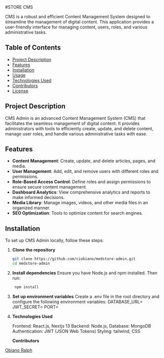 #STORE CMS

CMS is a robust and efficient Content Management System designed to streamline the management of digital content. This application provides a user-friendly interface for managing content, users, roles, and various administrative tasks.

## Table of Contents
- [Project Description](#project-description)
- [Features](#features)
- [Installation](#installation)
- [Usage](#usage)
- [Technologies Used](#technologies-used)
- [Contributors](#contributors)
- [License](#license)

## Project Description
CMS Admin is an advanced Content Management System (CMS) that facilitates the seamless management of digital content. It provides administrators with tools to efficiently create, update, and delete content, manage user roles, and handle various administrative tasks with ease.

## Features
- **Content Management**: Create, update, and delete articles, pages, and media.
- **User Management**: Add, edit, and remove users with different roles and permissions.
- **Role-Based Access Control**: Define roles and assign permissions to ensure secure content management.
- **Dashboard Analytics**: View comprehensive analytics and reports to make informed decisions.
- **Media Library**: Manage images, videos, and other media files in an organized manner.
- **SEO Optimization**: Tools to optimize content for search engines.

## Installation
To set up CMS Admin locally, follow these steps:

1. **Clone the repository**
   ```bash
   git clone https://github.com/ciobiano/medstore-admin.git
   cd medstore-admin

2.   **Install dependencies**
    Ensure you have Node.js and npm installed. Then run:
     ```bash
      npm install

3. **Set up environment variables**
  Create a .env file in the root directory and configure the following environment variables:
    DATABASE_URL=<your-database-url>
    JWT_SECRET=<your-jwt-secret>
    PORT=<your-port>

4. **Technologies Used**

    Frontend: React.js, Nextjs 13
    Backend: Node.js,
    Database: MongoDB
    Authentication: JWT (JSON Web Tokens)
    Styling: tailwind, CSS

   **Contributors**

[Obiano Ralph](https://github.com/ciobiano/)
    
        
